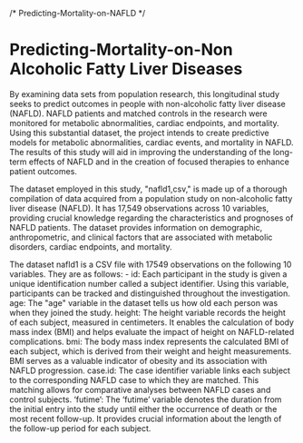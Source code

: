  /* Predicting-Mortality-on-NAFLD */
<h1>Predicting-Mortality-on-Non Alcoholic Fatty Liver Diseases</h1>
<p>By examining data sets from population research, this longitudinal study seeks to predict outcomes in people with non-alcoholic fatty liver disease (NAFLD). NAFLD patients and matched controls in the research were monitored for metabolic abnormalities, cardiac endpoints, and mortality. Using this substantial dataset, the project intends to create predictive models for metabolic abnormalities, cardiac events, and mortality in NAFLD. The results of this study will aid in improving the understanding of the long-term effects of NAFLD and in the creation of focused therapies to enhance patient outcomes.</p>
<p>The dataset employed in this study, "nafld1,csv," is made up of a thorough compilation of data acquired from a population study on non-alcoholic fatty liver disease (NAFLD). It has 17,549 observations across 10 variables, providing crucial knowledge regarding the characteristics and prognoses of NAFLD patients. The dataset provides information on demographic, anthropometric, and clinical factors that are associated with metabolic disorders, cardiac endpoints, and mortality.</p>
<p>The dataset nafld1 is a CSV file with 17549 observations on the following 10 variables. They are as follows: - id: Each participant in the study is given a unique identification number called a subject identifier. Using this variable, participants can be tracked and distinguished throughout the investigation. age: The "age" variable in the dataset tells us how old each person was when they joined the study. height: The height variable records the height of each subject, measured in centimeters. It enables the calculation of body mass index (BMI) and helps evaluate the impact of height on NAFLD-related complications. bmi: The body mass index represents the calculated BMI of each subject, which is derived from their weight and height measurements. BMI serves as a valuable indicator of obesity and its association with NAFLD progression. case.id: The case identifier variable links each subject to the corresponding NAFLD case to which they are matched. This matching allows for comparative analyses between NAFLD cases and control subjects. ‘futime’: The ‘futime’ variable denotes the duration from the initial entry into the study until either the occurrence of death or the most recent follow-up. It provides crucial information about the length of the follow-up period for each subject. </p>
